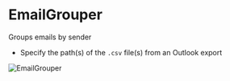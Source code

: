 # EmailGrouper
Groups emails by sender

- Specify the path(s) of the `.csv` file(s) from an Outlook export

![EmailGrouper](https://user-images.githubusercontent.com/14162899/155157753-a1771593-da10-4945-bb1a-0811053c36e0.PNG)
